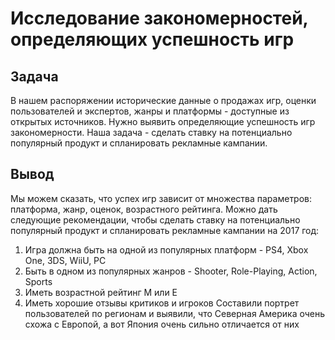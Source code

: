 # Исследование закономерностей, определяющих успешность игр

## Задача

В нашем распоряжении исторические данные о продажах игр, оценки пользователей и экспертов, жанры и платформы - доступные из открытых источников. Нужно выявить определяющие успешность игр закономерности. Наша задача - сделать ставку на потенциально популярный продукт и спланировать рекламные кампании.

## Вывод

Мы можем сказать, что успех игр зависит от множества параметров: платформа, жанр, оценок, возрастного рейтинга. Можно дать следующие рекомендации, чтобы сделать ставку на потенциально популярный продукт и спланировать рекламные кампании на 2017 год:
1. Игра должна быть на одной из популярных платформ - PS4, Xbox One, 3DS, WiiU, PC
2. Быть в одном из популярных жанров - Shooter, Role-Playing, Action, Sports
3. Иметь возрастной рейтинг M или Е
4. Иметь хорошие отзывы критиков и игроков
Составили портрет пользователей по регионам и выявили, что Северная Америка очень схожа с Европой, а вот Япония очень сильно отличается от них
